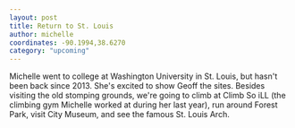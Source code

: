 ```yaml
---
layout: post
title: Return to St. Louis
author: michelle
coordinates: -90.1994,38.6270
category: "upcoming"
---
```


Michelle went to college at Washington University in St. Louis, but hasn't been back since 2013. She's excited to show Geoff the sites. Besides visiting the old stomping grounds, we're going to climb at Climb So iLL (the climbing gym Michelle worked at during her last year), run around Forest Park, visit City Museum, and see the famous St. Louis Arch.